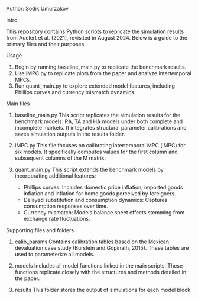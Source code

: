 
Author: Sodik Umurzakov

Intro

This repository contains Python scripts to replicate the simulation results from Auclert et al. (2021), revisited in August 2024. Below is a guide to the primary files and their purposes:

Usage

1. Begin by running baseline_main.py to replicate the benchmark results.
2. Use iMPC.py to replicate plots from the paper and analyze intertemporal MPCs.
3. Run quant_main.py to explore extended model features, including Phillips curves and currency mismatch dynamics.



Main files

1. baseline_main.py
   This script replicates the simulation results for the benchmark models: RA, TA and HA models under both complete and incomplete markets. It integrates structural parameter calibrations and saves simulation outputs in the results folder.

2. iMPC.py
   This file focuses on calibrating intertemporal MPC (iMPC) for six models. It specifically computes values for the first column and subsequent columns of the M matrix.

3. quant_main.py
   This script extends the benchmark models by incorporating additional features:
   - Phillips curves: Includes domestic price inflation, imported goods inflation and inflation for home goods perceived by foreigners.
   - Delayed substitution and consumption dynamics: Captures consumption responses over time.
   - Currency mismatch: Models balance sheet effects stemming from exchange rate fluctuations.

Supporting files and folders

1. calib_params
   Contains calibration tables based on the Mexican devaluation case study (Burstein and Gopinath, 2015). These tables are used to parameterize all models.

2. models
   Includes all model functions linked in the main scripts. These functions replicate closely with the structures and methods detailed in the paper.

3. results
   This folder stores the output of simulations for each model block.
